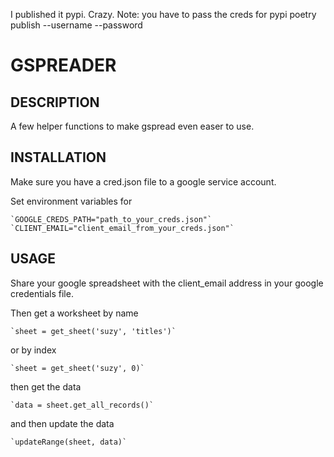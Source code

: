 I published it pypi. Crazy.
Note:
you have to pass the creds for pypi
poetry publish --username --password
# GSPREADER
## DESCRIPTION
A few helper functions to make gspread even easer to use.

## INSTALLATION
Make sure you have a cred.json file to a google service account.

Set environment variables for 

    `GOOGLE_CREDS_PATH="path_to_your_creds.json"`
    `CLIENT_EMAIL="client_email_from_your_creds.json"`

## USAGE
Share your google spreadsheet with the client_email address in your google credentials file.

Then get a worksheet by name

    `sheet = get_sheet('suzy', 'titles')`

or by index

    `sheet = get_sheet('suzy', 0)`

then get the data

    `data = sheet.get_all_records()`

and then update the data

    `updateRange(sheet, data)`
